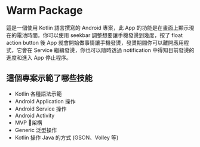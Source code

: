 # Warm Package
這是一個使用 Kotlin 語言撰寫的 Android 專案，此 App 的功能是在畫面上顯示現在的電池時間，你可以使用 seekbar 調整想要讓手機發燙到幾度，按了 float action button 後 App 就會開始做事情讓手機發燙，發燙期間你可以離開應用程式，它會在 Service 繼續發燙，你也可以隨時透過 notification 中得知目前發燙的進度和進入 App 停止程序。

## 這個專案示範了哪些技能

* Kotlin 各種語法示範
* Android Application 操作
* Android Service 操作
* Android Activity
* MVP 架構
* Generic 泛型操作
* Kotlin 操作 Java 的方式 (GSON、Volley 等)
